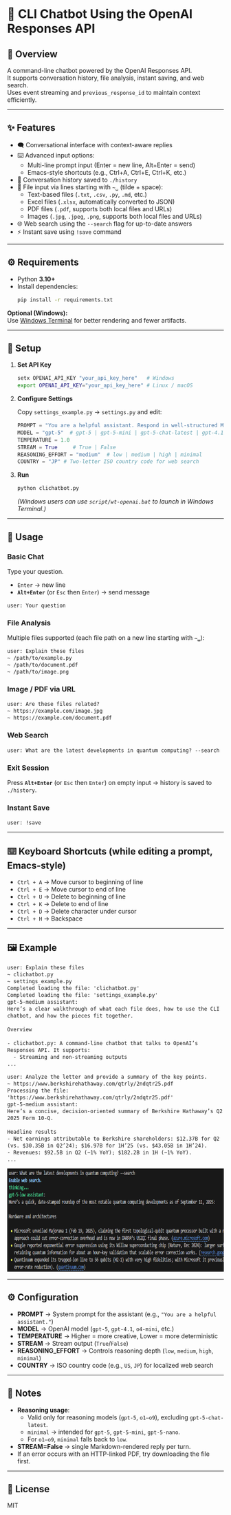 # 🚀 CLI Chatbot Using the OpenAI Responses API

## 📖 Overview

A command-line chatbot powered by the OpenAI Responses API.  
It supports conversation history, file analysis, instant saving, and web search.  
Uses event streaming and `previous_response_id` to maintain context efficiently.

---

## ✨ Features

* 🗨️ Conversational interface with context-aware replies  
* ⌨️ Advanced input options:
  - Multi-line prompt input (Enter = new line, Alt+Enter = send)
  - Emacs-style shortcuts (e.g., Ctrl+A, Ctrl+E, Ctrl+K, etc.)
* 💾 Conversation history saved to `./history`
* 📂 File input via lines starting with `~␣` (tilde + space):
  - Text-based files (`.txt`, `.csv`, `.py`, `.md`, etc.)
  - Excel files (`.xlsx`, automatically converted to JSON)
  - PDF files (`.pdf`, supports both local files and URLs)
  - Images (`.jpg`, `.jpeg`, `.png`, supports both local files and URLs)
* 🌐 Web search using the `--search` flag for up-to-date answers
* ⚡ Instant save using `!save` command

---

## ⚙️ Requirements

- Python **3.10+**
- Install dependencies:
  ```bash
  pip install -r requirements.txt
  ```

**Optional (Windows):**  
Use [Windows Terminal](https://apps.microsoft.com/detail/windows-terminal/9N0DX20HK701) for better rendering and fewer artifacts.

---

## 🔑 Setup

1. **Set API Key**

   ```bash
   setx OPENAI_API_KEY "your_api_key_here"   # Windows
   export OPENAI_API_KEY="your_api_key_here" # Linux / macOS
   ```

2. **Configure Settings**

   Copy `settings_example.py` → `settings.py` and edit:

   ```python
   PROMPT = "You are a helpful assistant. Respond in well-structured Markdown."
   MODEL = "gpt-5"  # gpt-5 | gpt-5-mini | gpt-5-chat-latest | gpt-4.1 | gpt-4.1-mini | o4-mini | o3 | gpt-4o
   TEMPERATURE = 1.0
   STREAM = True     # True | False
   REASONING_EFFORT = "medium"  # low | medium | high | minimal
   COUNTRY = "JP" # Two-letter ISO country code for web search
   ```

3. **Run**

   ```bash
   python clichatbot.py
   ```

   *(Windows users can use `script/wt-openai.bat` to launch in Windows Terminal.)*

---

## 💬 Usage

### Basic Chat
Type your question.  
- `Enter` → new line  
- **`Alt+Enter`** (or `Esc` then `Enter`) → send message  

```plaintext
user: Your question
```

### File Analysis
Multiple files supported  (each file path on a new line starting with **`~␣`**):

```plaintext
user: Explain these files
~ /path/to/example.py
~ /path/to/document.pdf
~ /path/to/image.png
```

### Image / PDF via URL
```plaintext
user: Are these files related?
~ https://example.com/image.jpg
~ https://example.com/document.pdf
```

### Web Search
```plaintext
user: What are the latest developments in quantum computing? --search
```

### Exit Session
Press **`Alt+Enter`** (or `Esc` then `Enter`) on empty input → history is saved to `./history`.

### Instant Save
```plaintext
user: !save
```

---

## ⌨️ Keyboard Shortcuts (while editing a prompt, Emacs-style)

- `Ctrl + A` → Move cursor to beginning of line  
- `Ctrl + E` → Move cursor to end of line  
- `Ctrl + U` → Delete to beginning of line  
- `Ctrl + K` → Delete to end of line  
- `Ctrl + D` → Delete character under cursor  
- `Ctrl + H` → Backspace  

---

## 🖼️ Example

```plaintext
user: Explain these files
~ clichatbot.py
~ settings_example.py
Completed loading the file: 'clichatbot.py'
Completed loading the file: 'settings_example.py'
gpt-5-medium assistant:
Here’s a clear walkthrough of what each file does, how to use the CLI chatbot, and how the pieces fit together.

Overview

- clichatbot.py: A command-line chatbot that talks to OpenAI’s Responses API. It supports:
  - Streaming and non-streaming outputs
...
```

```plaintext
user: Analyze the letter and provide a summary of the key points.
~ https://www.berkshirehathaway.com/qtrly/2ndqtr25.pdf
Processing the file: 'https://www.berkshirehathaway.com/qtrly/2ndqtr25.pdf'
gpt-5-medium assistant:
Here’s a concise, decision‑oriented summary of Berkshire Hathaway’s Q2 2025 Form 10‑Q.

Headline results
- Net earnings attributable to Berkshire shareholders: $12.37B for Q2 (vs. $30.35B in Q2’24); $16.97B for 1H’25 (vs. $43.05B in 1H’24).
- Revenues: $92.5B in Q2 (−1% YoY); $182.2B in 1H (−1% YoY).
...
```

<p align="left"><img src="./.github/ws1.png" width="830" height="240" alt="web_search1"></p>

---

## ⚙️ Configuration

- **PROMPT** → System prompt for the assistant (e.g., `"You are a helpful assistant."`)
- **MODEL** → OpenAI model (`gpt-5`, `gpt-4.1`, `o4-mini`, etc.)
- **TEMPERATURE** → Higher = more creative, Lower = more deterministic
- **STREAM** → Stream output (`True`/`False`)
- **REASONING_EFFORT** → Controls reasoning depth (`low`, `medium`, `high`, `minimal`)
- **COUNTRY** → ISO country code (e.g., `US`, `JP`) for localized web search

---

## 📝 Notes

- **Reasoning usage**:
  - Valid only for reasoning models (`gpt-5`, `o1–o9`), excluding `gpt-5-chat-latest`.
  - `minimal` → intended for `gpt-5`, `gpt-5-mini`, `gpt-5-nano`.
  - For `o1–o9`, `minimal` falls back to `low`.
- **STREAM=False** → single Markdown-rendered reply per turn.
- If an error occurs with an HTTP-linked PDF, try downloading the file first.

---

## 📜 License

MIT
